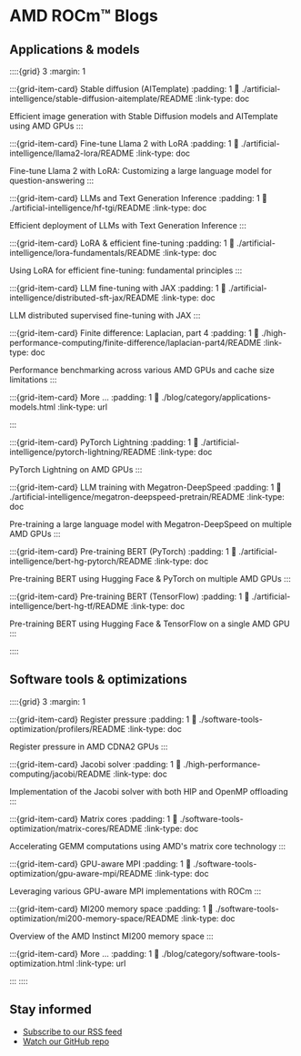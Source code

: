 <head>
  <meta charset="UTF-8">
  <meta name="description" content="AMD ROCm™ software blogs">
  <meta name="keywords" content="AMD GPU, MI300, MI250, ROCm, blog">
  <title>ROCm Blogs</title>
</head>

<h1><a href="blog/atom.xml"><i class="fa fa-rss fa-rotate-270"></i></a> AMD ROCm™ Blogs</h1>

<h2>Applications & models </h2>

::::{grid} 3
:margin: 1

:::{grid-item-card} Stable diffusion (AITemplate)
:padding: 1
:link: ./artificial-intelligence/stable-diffusion-aitemplate/README
:link-type: doc

Efficient image generation with Stable Diffusion models and AITemplate using AMD GPUs
:::

:::{grid-item-card} Fine-tune Llama 2 with LoRA
:padding: 1
:link: ./artificial-intelligence/llama2-lora/README
:link-type: doc

Fine-tune Llama 2 with LoRA: Customizing a large language model for question-answering
:::

:::{grid-item-card} LLMs and Text Generation Inference
:padding: 1
:link: ./artificial-intelligence/hf-tgi/README
:link-type: doc

Efficient deployment of LLMs with Text Generation Inference
:::

:::{grid-item-card} LoRA & efficient fine-tuning
:padding: 1
:link: ./artificial-intelligence/lora-fundamentals/README
:link-type: doc

Using LoRA for efficient fine-tuning: fundamental principles
:::

:::{grid-item-card} LLM fine-tuning with JAX
:padding: 1
:link: ./artificial-intelligence/distributed-sft-jax/README
:link-type: doc

LLM distributed supervised fine-tuning with JAX
:::

:::{grid-item-card} Finite difference: Laplacian, part 4
:padding: 1
:link: ./high-performance-computing/finite-difference/laplacian-part4/README
:link-type: doc

Performance benchmarking across various AMD GPUs and cache size limitations
:::

:::{grid-item-card} More ...
:padding: 1
:link: ./blog/category/applications-models.html
:link-type: url

:::

:::{grid-item-card} PyTorch Lightning
:padding: 1
:link: ./artificial-intelligence/pytorch-lightning/README
:link-type: doc

PyTorch Lightning on AMD GPUs
:::

:::{grid-item-card} LLM training with Megatron-DeepSpeed
:padding: 1
:link: ./artificial-intelligence/megatron-deepspeed-pretrain/README
:link-type: doc

Pre-training a large language model with Megatron-DeepSpeed on multiple AMD GPUs
:::

:::{grid-item-card} Pre-training BERT (PyTorch)
:padding: 1
:link: ./artificial-intelligence/bert-hg-pytorch/README
:link-type: doc

Pre-training BERT using Hugging Face & PyTorch on multiple AMD GPUs
:::

:::{grid-item-card} Pre-training BERT (TensorFlow)
:padding: 1
:link: ./artificial-intelligence/bert-hg-tf/README
:link-type: doc

Pre-training BERT using Hugging Face & TensorFlow on a single AMD GPU
:::

::::

<h2>Software tools & optimizations</h2>

::::{grid} 3
:margin: 1

:::{grid-item-card} Register pressure
:padding: 1
:link: ./software-tools-optimization/profilers/README
:link-type: doc

Register pressure in AMD CDNA2 GPUs
:::

:::{grid-item-card} Jacobi solver
:padding: 1
:link: ./high-performance-computing/jacobi/README
:link-type: doc

Implementation of the Jacobi solver with both HIP and OpenMP offloading
:::

:::{grid-item-card} Matrix cores
:padding: 1
:link: ./software-tools-optimization/matrix-cores/README
:link-type: doc

Accelerating GEMM computations using AMD's matrix core technology
:::

:::{grid-item-card} GPU-aware MPI
:padding: 1
:link: ./software-tools-optimization/gpu-aware-mpi/README
:link-type: doc

Leveraging various GPU-aware MPI implementations with ROCm
:::

:::{grid-item-card} MI200 memory space
:padding: 1
:link: ./software-tools-optimization/mi200-memory-space/README
:link-type: doc

Overview of the AMD Instinct MI200 memory space
:::

:::{grid-item-card} More ...
:padding: 1
:link: ./blog/category/software-tools-optimization.html
:link-type: url

:::
::::

<h2> Stay informed</h2>
<ul>
  <li><a href="blog/atom.xml"> Subscribe to our <i class="fa fa-rss fa-rotate-270"></i> RSS feed</a></li>
  <li><a href="https://github.com/ROCm/rocm-blogs"> Watch our GitHub repo </a></li>
</ul>
